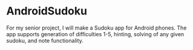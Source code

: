# AndroidSudoku
For my senior project, I will make a Sudoku app for Android phones. The app supports generation of difficulties 1-5, hinting, solving of any given sudoku, and note functionality. 
